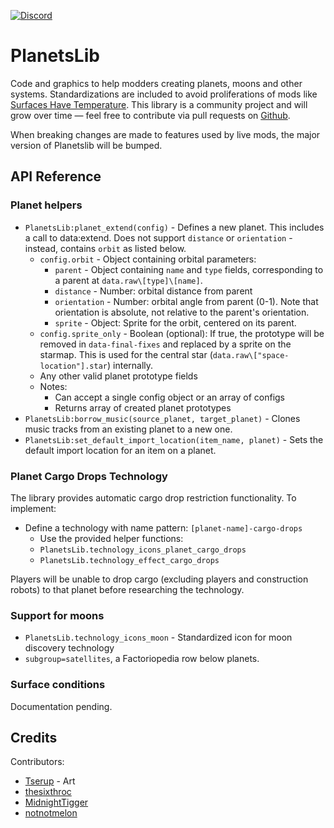 [![Discord](https://img.shields.io/badge/Discord-%235865F2.svg?style=for-the-badge\&logo=discord\&logoColor=white)](https://discord.gg/VuVhYUBbWE)

# PlanetsLib

Code and graphics to help modders creating planets, moons and other systems. Standardizations are included to avoid proliferations of mods like [Surfaces Have Temperature](https://mods.factorio.com/mod/Surfaces-Have-Temperature). This library is a community project and will grow over time — feel free to contribute via pull requests on [Github](https://github.com/danielmartin0/PlanetsLib).

When breaking changes are made to features used by live mods, the major version of Planetslib will be bumped.

## API Reference

### Planet helpers

* `PlanetsLib:planet_extend(config)` - Defines a new planet. This includes a call to data:extend. Does not support `distance` or `orientation` - instead, contains `orbit` as listed below.
  * `config.orbit` - Object containing orbital parameters:
    * `parent` - Object containing `name` and `type` fields, corresponding to a parent at `data.raw\[type]\[name]`.
    * `distance` - Number: orbital distance from parent
    * `orientation` - Number: orbital angle from parent (0-1). Note that orientation is absolute, not relative to the parent's orientation.
    * `sprite` - Object: Sprite for the orbit, centered on its parent.
  * `config.sprite_only` - Boolean (optional): If true, the prototype will be removed in `data-final-fixes` and replaced by a sprite on the starmap. This is used for the central star (`data.raw\["space-location"].star`) internally.
  * Any other valid planet prototype fields
  * Notes:
    * Can accept a single config object or an array of configs
    * Returns array of created planet prototypes
* `PlanetsLib:borrow_music(source_planet, target_planet)` - Clones music tracks from an existing planet to a new one.
* `PlanetsLib:set_default_import_location(item_name, planet)` - Sets the default import location for an item on a planet.

### Planet Cargo Drops Technology

The library provides automatic cargo drop restriction functionality. To implement:

* Define a technology with name pattern: `[planet-name]-cargo-drops`
  * Use the provided helper functions:
  * `PlanetsLib.technology_icons_planet_cargo_drops`
  * `PlanetsLib.technology_effect_cargo_drops`

Players will be unable to drop cargo (excluding players and construction robots) to that planet before researching the technology.

### Support for moons

* `PlanetsLib.technology_icons_moon` - Standardized icon for moon discovery technology
* `subgroup=satellites`, a Factoriopedia row below planets.

### Surface conditions

Documentation pending.

## Credits

Contributors:

* [Tserup](https://mods.factorio.com/user/Tserup) - Art
* [thesixthroc](https://mods.factorio.com/user/thesixthroc)
* [MidnightTigger](https://mods.factorio.com/user/Midnighttigger)
* [notnotmelon](https://mods.factorio.com/user/notnotmelon)
